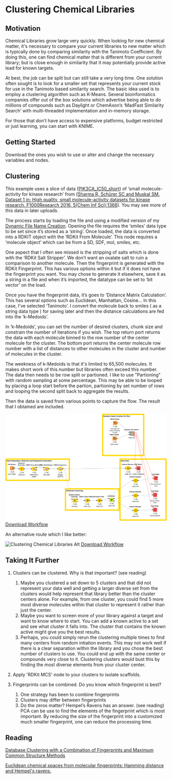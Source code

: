 # Clustering Chemical Libraries

## Motivation
Chemical Libraries grow large very quickly.  When looking for new chemical matter, it's necessary to compare your current libraries to new matter which is typically done by comparing similarity with the Tanimoto Coefficient.  By doing this, one can find chemical matter that is different from your current library; but is close enough in similarity that it may potentially provide active lead for known targets.

At best, the job can be split but can still take a very long time.  One solution often sought is to look for a smaller set that represents your current stock for use in the Tanimoto based similarity search.  The basic idea used is to employ a clustering algorithm such as K-Means.  Several bioinformatics companies offer out of the box solutions which advertise being able to do millions of compounds such as Daylight or ChemAxon’s ‘MadFast Similarity Search’ with multi-threaded implementation and in-memory storage.

For those that don’t have access to expensive platforms, budget restricted or just learning, you can start with KNIME.

## Getting Started

Download the ones you wish to use or alter and change the necessary variables and nodes.

## Clustering

This example uses a slice of data ([PIK3CA_IC50_short](https://github.com/mgarard/KNIME/blob/master/Chemistry/Clustering%20Chemical%20Libraries/PIK3CA_IC50_short.csv)) of ‘small molecule-activity for kinase research’ from [(Sharma R, Schürer SC and Muskal SM. Dataset 1 in: High quality, small molecule-activity datasets for kinase research. F1000Research 2016, 5(Chem Inf Sci):1366](https://doi.org/10.5256/f1000research.8950.d124591)).  You may see more of this data in later uploads.

The process starts by loading the file and using a modified version of my [Dynamic File Name Creation]( https://github.com/mgarard/KNIME/tree/master/Dynamic%20File%20Name%20Creation).  Opening the file requires the ‘smiles’ data type to be set since it’s stored as a ‘string’.  Once loaded, the data is converted into a RDKIT object with the ‘RDKit From Molecule’.  This node requires a ‘molecule object’ which can be from a SD, SDF, mol, smiles, etc.

One aspect that I often see missed is the stripping of salts which is done with the ‘RDKit Salt Stripper’. We don’t want an oxalate salt to ruin a comparison to another molecule. Then the fingerprint is generated with the RDKit Fingerprint.  This has various options within it but if it does not have the fingerprint you want. You may chose to generate it elsewhere, save it as a string in a file and when it’s imported, the datatype can be set to ‘bit vector’ on the load.

Once you have the fingerprint data, it’s goes to ‘Distance Matrix Calculation’.  This has several options such as Euclidean, Manhattan, Cosine...  In this case, I’ve selected ‘Tanimoto’.  I convert the molecule back to smiles ( as a string data type ) for saving later and then the distance calculations are fed into the ‘k-Medoids’.

In ‘k-Medoids’, you can set the number of desired clusters, chunk size and constrain the number of iterations if you wish.  The top return port returns the data with each molecule binned to the row number of the center molecule for the cluster.  The bottom port returns the center molecule row number with a list of distances to other molecules in the cluster and number of molecules in the cluster.

The weekness of k-Medoids is that it's limited to 65,500 molecules.  It makes short work of this number but libraries often exceed this number.  The data then needs to be row split or partioned.  I like to use "Partioning" with random sampling at some percentage.  This may be able to be looped by placing a loop start before the partion, partioning by set number of rows and looping the second split back to aggregate the results.

Then the data is saved from various points to capture the flow.  The result that I obtained are included.

![Clustering Chemical Libraries](https://github.com/mgarard/KNIME/blob/master/Chemistry/Clustering%20Chemical%20Libraries/library_clustering.svg)
[Download Workflow](https://github.com/mgarard/KNIME/blob/master/Chemistry/Clustering%20Chemical%20Libraries/library_clustering.knwf)

An alternative route which I like better:

![Clustering Chemical Libraries Alt](https://github.com/mgarard/KNIME/blob/master/Chemistry/Clustering%20Chemical%20Libraries/library_clustering_alt.knwf)
[Download Workflow](https://github.com/mgarard/KNIME/blob/master/Chemistry/Clustering%20Chemical%20Libraries/library_clustering_alt.knwf)
## Taking It Further

1.	Clusters can be clustered.  Why is that important?  (see reading)
    1.	Maybe you clustered a set down to 5 clusters and that did not represent your data well and getting a larger diverse set from the clusters would help represent that library better than the cluster centers alone.  For example, from one cluster, you could find 5 more most diverse molecules within that cluster to represent it rather than just the center.
    2.	Maybe you want to screen more of your library against a target and want to know where to start.  You can add a known active to a set and see what cluster it falls into.  The cluster that contains the known active might give you the best results.
    3. Perhaps, you could simply rerun the clustering multiple times to find many centers from random intiation events.  This may not work well if there is a clear separation within the library and you chose the best number of clusters to use.  You could end up with the same center or compounds very close to it.  Clustering clusters would bust this by finding the most diverse elements from your cluster center.

2. Apply 'RDKit MCS' node to your clusters to isolate scaffolds.  

3.	Fingerprints can be combined.  Do you know which fingerprint is best?
    1.	One strategy has been to combine fingerprints
    2.	Clusters may differ between fingerprints
    3.	Do the zeros matter?  Hempel’s Ravens has an answer.  (see reading) PCA can be use to find the elements of the fingerprint which is most important.  By reducing the size of the fingerprint into a customized much smaller fingerprint, one can reduce the processing time.


## Reading
[Database Clustering with a Combination of Fingerprints and Maximum Common Structure Methods]( https://pubs.acs.org/doi/abs/10.1021/ci050011h#)

[Euclidean chemical spaces from molecular fingerprints: Hamming distance and Hempel's ravens.]( https://www.ncbi.nlm.nih.gov/pubmed/25475496)

